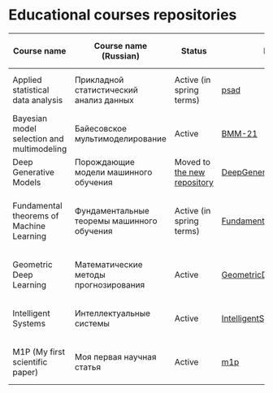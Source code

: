 # Educational courses repositories
|Course name|Course name (Russian)|Status|Link|External course links| Maintainers |
| --- | --- | --- | --- | --- | --- |
| Applied statistical data analysis | Прикладной статистический анализ данных |  Active (in spring terms) | [psad](https://github.com/Intelligent-Systems-Phystech/psad) | - | [Oleg Bakhteev](github.com/bahleg), [Andrii Hraboviy](https://github.com/andriygav) |
| Bayesian model selection and multimodeling | Байесовское мультимоделирование | Active | [BMM-21](https://github.com/Intelligent-Systems-Phystech/BMM-21) | [Page on ml-wiki](http://www.machinelearning.ru/wiki/index.php?title=%D0%91%D0%B0%D0%B9%D0%B5%D1%81%D0%BE%D0%B2%D1%81%D0%BA%D0%BE%D0%B5_%D0%BC%D1%83%D0%BB%D1%8C%D1%82%D0%B8%D0%BC%D0%BE%D0%B4%D0%B5%D0%BB%D0%B8%D1%80%D0%BE%D0%B2%D0%B0%D0%BD%D0%B8%D0%B5_%28%D0%BB%D0%B5%D0%BA%D1%86%D0%B8%D0%B8%2C_%D0%9E.%D0%AE._%D0%91%D0%B0%D1%85%D1%82%D0%B5%D0%B5%D0%B2%2C_%D0%92.%D0%92._%D0%A1%D1%82%D1%80%D0%B8%D0%B6%D0%BE%D0%B2%29/%D0%9E%D1%81%D0%B5%D0%BD%D1%8C_2021) | [Oleg Bakhteev](github.com/bahleg/), [Vadim Strijov](https://github.com/Strijov) |
| Deep Generative Models | Порождающие модели машинного обучения | Moved to [the new repository](https://github.com/r-isachenko/2021-DGM-MIPT-course) | [DeepGenerativeModels](https://github.com/Intelligent-Systems-Phystech/DeepGenerativeModels) | - | [Roman Isachenko](https://github.com/r-isachenko) |
| Fundamental theorems of Machine Learning | Фундаментальные теоремы машинного обучения | Active (in spring terms) | [FundamentalTheoremsML](https://github.com/Intelligent-Systems-Phystech/FundamentalTheoremsML) | [Page on ml-wiki](http://www.machinelearning.ru/wiki/index.php?title=%D0%9C%D0%B0%D1%82%D0%B5%D0%BC%D0%B0%D1%82%D0%B8%D1%87%D0%B5%D1%81%D0%BA%D0%B8%D0%B5_%D0%BC%D0%B5%D1%82%D0%BE%D0%B4%D1%8B_%D0%BF%D1%80%D0%BE%D0%B3%D0%BD%D0%BE%D0%B7%D0%B8%D1%80%D0%BE%D0%B2%D0%B0%D0%BD%D0%B8%D1%8F_(%D0%BF%D1%80%D0%B0%D0%BA%D1%82%D0%B8%D0%BA%D0%B0,_%D0%92.%D0%92._%D0%A1%D1%82%D1%80%D0%B8%D0%B6%D0%BE%D0%B2)/%D0%93%D1%80%D1%83%D0%BF%D0%BF%D0%B0_674,_%D0%B2%D0%B5%D1%81%D0%BD%D0%B0_2020) | [Vadim Strijov](https://github.com/Strijov), [Andrii Hraboviy](https://github.com/andriygav), [Oleg Bakhteev](https://github.com/bahleg) |
| Geometric Deep Learning | Математические методы прогнозирования | Active | [GeometricDeepLearning](https://github.com/Intelligent-Systems-Phystech/GeometricDeepLearning)|[Page on ml-wiki](http://www.machinelearning.ru/wiki/index.php?title=%D0%9C%D0%B0%D1%82%D0%B5%D0%BC%D0%B0%D1%82%D0%B8%D1%87%D0%B5%D1%81%D0%BA%D0%B8%D0%B5_%D0%BC%D0%B5%D1%82%D0%BE%D0%B4%D1%8B_%D0%BF%D1%80%D0%BE%D0%B3%D0%BD%D0%BE%D0%B7%D0%B8%D1%80%D0%BE%D0%B2%D0%B0%D0%BD%D0%B8%D1%8F_%28%D0%BB%D0%B5%D0%BA%D1%86%D0%B8%D0%B8%2C_%D0%90.%D0%92._%D0%93%D1%80%D0%B0%D0%B1%D0%BE%D0%B2%D0%BE%D0%B9%2C_%D0%92.%D0%92._%D0%A1%D1%82%D1%80%D0%B8%D0%B6%D0%BE%D0%B2%29/%D0%9E%D1%81%D0%B5%D0%BD%D1%8C_2021) |  [Andrii Hraboviy](https://github.com/andriygav),  [Vadim Strijov](https://github.com/Strijov) |
| Intelligent Systems | Интеллектуальные системы | Active | [IntelligentSystem](https://github.com/Intelligent-Systems-Phystech/IntelligentSystem) | [Page on ml-wiki](http://www.machinelearning.ru/wiki/index.php?title=%D0%98%D0%BD%D1%82%D0%B5%D0%BB%D0%BB%D0%B5%D0%BA%D1%82%D1%83%D0%B0%D0%BB%D1%8C%D0%BD%D1%8B%D0%B5_%D1%81%D0%B8%D1%81%D1%82%D0%B5%D0%BC%D1%8B_%28%D1%81%D0%B5%D0%BC%D0%B8%D0%BD%D0%B0%D1%80%2C_%D0%90.%D0%92._%D0%93%D1%80%D0%B0%D0%B1%D0%BE%D0%B2%D0%BE%D0%B9%2C_%D0%92.%D0%92._%D0%A1%D1%82%D1%80%D0%B8%D0%B6%D0%BE%D0%B2%29/%D0%9E%D1%81%D0%B5%D0%BD%D1%8C_2021) |  [Andrii Hraboviy](https://github.com/andriygav),  [Vadim Strijov](https://github.com/Strijov) |
| M1P (My first scientific paper)| Моя первая научная статья | Active | [m1p](https://github.com/Intelligent-Systems-Phystech/m1p) | [Page on ml-wiki](https://github.com/Intelligent-Systems-Phystech/m1p), [Main site](m1p.org/) | [Vadim Strijov](https://github.com/Strijov) |
